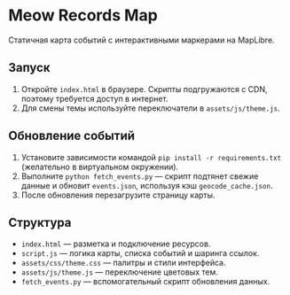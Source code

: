 # Meow Records Map

Статичная карта событий с интерактивными маркерами на MapLibre.

## Запуск
1. Откройте `index.html` в браузере. Скрипты подгружаются с CDN, поэтому требуется доступ в интернет.
2. Для смены темы используйте переключатели в `assets/js/theme.js`.

## Обновление событий
1. Установите зависимости командой `pip install -r requirements.txt` (желательно в виртуальном окружении).
2. Выполните `python fetch_events.py` — скрипт подтянет свежие данные и обновит `events.json`, используя кэш `geocode_cache.json`.
3. После обновления перезагрузите страницу карты.

## Структура
- `index.html` — разметка и подключение ресурсов.
- `script.js` — логика карты, списка событий и шаринга ссылок.
- `assets/css/theme.css` — палитры и стили интерфейса.
- `assets/js/theme.js` — переключение цветовых тем.
- `fetch_events.py` — вспомогательный скрипт обновления данных.